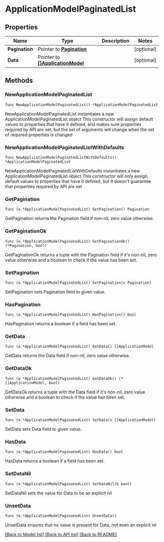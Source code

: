 # ApplicationModelPaginatedList

## Properties

Name | Type | Description | Notes
------------ | ------------- | ------------- | -------------
**Pagination** | Pointer to [**Pagination**](Pagination.md) |  | [optional] 
**Data** | Pointer to [**[]ApplicationModel**](ApplicationModel.md) |  | [optional] 

## Methods

### NewApplicationModelPaginatedList

`func NewApplicationModelPaginatedList() *ApplicationModelPaginatedList`

NewApplicationModelPaginatedList instantiates a new ApplicationModelPaginatedList object
This constructor will assign default values to properties that have it defined,
and makes sure properties required by API are set, but the set of arguments
will change when the set of required properties is changed

### NewApplicationModelPaginatedListWithDefaults

`func NewApplicationModelPaginatedListWithDefaults() *ApplicationModelPaginatedList`

NewApplicationModelPaginatedListWithDefaults instantiates a new ApplicationModelPaginatedList object
This constructor will only assign default values to properties that have it defined,
but it doesn't guarantee that properties required by API are set

### GetPagination

`func (o *ApplicationModelPaginatedList) GetPagination() Pagination`

GetPagination returns the Pagination field if non-nil, zero value otherwise.

### GetPaginationOk

`func (o *ApplicationModelPaginatedList) GetPaginationOk() (*Pagination, bool)`

GetPaginationOk returns a tuple with the Pagination field if it's non-nil, zero value otherwise
and a boolean to check if the value has been set.

### SetPagination

`func (o *ApplicationModelPaginatedList) SetPagination(v Pagination)`

SetPagination sets Pagination field to given value.

### HasPagination

`func (o *ApplicationModelPaginatedList) HasPagination() bool`

HasPagination returns a boolean if a field has been set.

### GetData

`func (o *ApplicationModelPaginatedList) GetData() []ApplicationModel`

GetData returns the Data field if non-nil, zero value otherwise.

### GetDataOk

`func (o *ApplicationModelPaginatedList) GetDataOk() (*[]ApplicationModel, bool)`

GetDataOk returns a tuple with the Data field if it's non-nil, zero value otherwise
and a boolean to check if the value has been set.

### SetData

`func (o *ApplicationModelPaginatedList) SetData(v []ApplicationModel)`

SetData sets Data field to given value.

### HasData

`func (o *ApplicationModelPaginatedList) HasData() bool`

HasData returns a boolean if a field has been set.

### SetDataNil

`func (o *ApplicationModelPaginatedList) SetDataNil(b bool)`

 SetDataNil sets the value for Data to be an explicit nil

### UnsetData
`func (o *ApplicationModelPaginatedList) UnsetData()`

UnsetData ensures that no value is present for Data, not even an explicit nil

[[Back to Model list]](../README.md#documentation-for-models) [[Back to API list]](../README.md#documentation-for-api-endpoints) [[Back to README]](../README.md)


